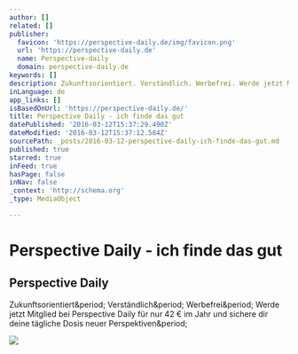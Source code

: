 ```yaml
---
author: []
related: []
publisher:
  favicon: 'https://perspective-daily.de/img/favicon.png'
  url: 'https://perspective-daily.de'
  name: Perspective-daily
  domain: perspective-daily.de
keywords: []
description: Zukunftsorientiert. Verständlich. Werbefrei. Werde jetzt Mitglied bei Perspective Daily für nur 42 € im Jahr und sichere dir deine tägliche Dosis neuer Perspektiven.
inLanguage: de
app_links: []
isBasedOnUrl: 'https://perspective-daily.de/'
title: Perspective Daily - ich finde das gut
datePublished: '2016-03-12T15:37:29.490Z'
dateModified: '2016-03-12T15:37:12.584Z'
sourcePath: _posts/2016-03-12-perspective-daily-ich-finde-das-gut.md
published: true
starred: true
inFeed: true
hasPage: false
inNav: false
_context: 'http://schema.org'
_type: MediaObject

---
```

# Perspective Daily - ich finde das gut

<article style=""><h1>Perspective Daily</h1><p>Zukunftsorientiert&amp;period; Verständlich&amp;period; Werbefrei&amp;period; Werde jetzt Mitglied bei Perspective Daily für nur 42 € im Jahr und sichere dir deine tägliche Dosis neuer Perspektiven&amp;period;</p><img src="https://perspective-daily.de/img/authors/raul-krauthausen.jpg" /></article>